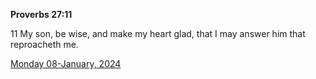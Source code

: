 **Proverbs 27:11**

11 My son, be wise, and make my heart glad, that I may answer him that reproacheth me.

[Monday 08-January, 2024](https://getbible.net/kjv/Proverbs/27/11)
